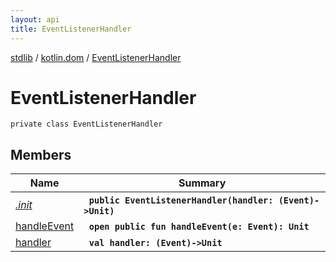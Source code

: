 ```yaml
---
layout: api
title: EventListenerHandler
---
```

[stdlib](../../index.md) / [kotlin.dom](../index.md) / [EventListenerHandler](index.md)

# EventListenerHandler

```
private class EventListenerHandler
```

## Members

| Name | Summary |
|------|---------|
|[*.init*](_init_.md)|&nbsp;&nbsp;**`public EventListenerHandler(handler: (Event)->Unit)`**<br>|
|[handleEvent](handleEvent.md)|&nbsp;&nbsp;**`open public fun handleEvent(e: Event): Unit`**<br>|
|[handler](handler.md)|&nbsp;&nbsp;**`val handler: (Event)->Unit`**<br>|
